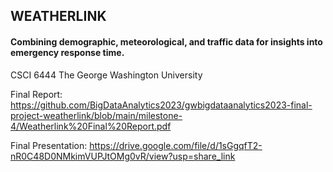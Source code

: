 ## WEATHERLINK ##

#### Combining demographic, meteorological, and traffic data for insights into emergency response time. ####

CSCI 6444
The George Washington University

Final Report:
https://github.com/BigDataAnalytics2023/gwbigdataanalytics2023-final-project-weatherlink/blob/main/milestone-4/Weatherlink%20Final%20Report.pdf

Final Presentation:
https://drive.google.com/file/d/1sGgqfT2-nR0C48D0NMkimVUPJtOMg0vR/view?usp=share_link
